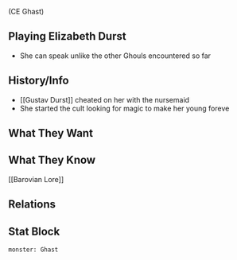 (CE Ghast)
## Playing Elizabeth Durst
- She can speak unlike the other Ghouls encountered so far


## History/Info
- [[Gustav Durst]] cheated on her with the nursemaid
- She started the cult looking for magic to make her young foreve

## What They Want

## What They Know
[[Barovian Lore]]

## Relations

## Stat Block

```statblock
monster: Ghast
```
